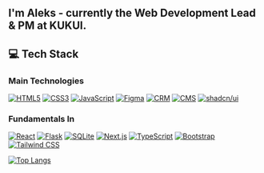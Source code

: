 ## I'm Aleks - currently the Web Development Lead & PM at KUKUI.

## 💻 Tech Stack

### Main Technologies
[![HTML5](https://img.shields.io/badge/-HTML5-black?style=flat-square&logo=html5)](https://github.com/)
[![CSS3](https://img.shields.io/badge/-CSS3-black?style=flat-square&logo=css3)](https://github.com/)
[![JavaScript](https://img.shields.io/badge/-JavaScript-black?style=flat-square&logo=javascript)](https://github.com/)
[![Figma](https://img.shields.io/badge/-Figma-black?style=flat-square&logo=figma)](https://github.com/)
[![CRM](https://img.shields.io/badge/-CRM-black?style=flat-square&logo=salesforce)](https://github.com/)
[![CMS](https://img.shields.io/badge/-CMS-black?style=flat-square&logo=wordpress)](https://github.com/)
[![shadcn/ui](https://img.shields.io/badge/-shadcn/ui-black?style=flat-square&logo=data:image/png;base64,iVBORw0KGgoAAAANSUhEUgAAAA4AAAAOCAYAAAAfSC3RAAAACXBIWXMAAAsTAAALEwEAmpwYAAAARklEQVR4nGNgGAWMDAwM/6Hs/7gkSTIRr5oRbSLeQEE1jXjVEKuGkEZcakhWg0sjLjXkqUFrxKaGMjVwjX+JUjMKGBgYAB+GCBCOnePPAAAAAElFTkSuQmCC)](https://github.com/)

### Fundamentals In
[![React](https://img.shields.io/badge/-React-black?style=flat-square&logo=react)](https://github.com/)
[![Flask](https://img.shields.io/badge/-Flask-black?style=flat-square&logo=flask)](https://github.com/)
[![SQLite](https://img.shields.io/badge/-SQLite-black?style=flat-square&logo=sqlite)](https://github.com/)
[![Next.js](https://img.shields.io/badge/-Next.js-black?style=flat-square&logo=next.js)](https://github.com/)
[![TypeScript](https://img.shields.io/badge/-TypeScript-black?style=flat-square&logo=typescript)](https://github.com/)
[![Bootstrap](https://img.shields.io/badge/-Bootstrap-black?style=flat-square&logo=bootstrap)](https://github.com/)
[![Tailwind CSS](https://img.shields.io/badge/-Tailwind%20CSS-black?style=flat-square&logo=tailwind-css)](https://github.com/)

[![Top Langs](https://github-readme-stats-git-masterrstaa-rickstaa.vercel.app/api/top-langs/?username=anuraghazra&theme=dracula)](https://github.com/anuraghazra/github-readme-stats)
